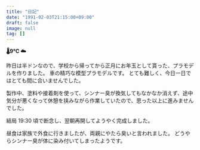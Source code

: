 ```yaml
---
title: "日記"
date: "1991-02-03T21:15:00+09:00"
draft: false
image: null
tag: []
---
```


__🌡9℃ ☁__

昨日は半ドンなので、学校から帰ってから正月にお年玉として貰った、プラモデルを作りました。
車の精巧な模型プラモデルです。
とても難しく、今日一日ではとても間に合いませんでした。

製作中、塗料や接着剤を使って、シンナー臭が換気してもなかなか消えず、途中気分が悪くなって休憩を挟みながら作業していたので、思った以上に進みませんでした。

結局 19:30 頃で断念し、翌朝再開してようやく完成しました。

昼食は家族で外食に行きましたが、両親にやたら臭いと言われました。
どうやらシンナー臭が体に染み付いてしまったようです。
